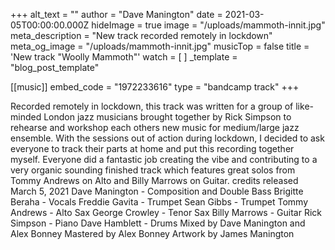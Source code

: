 +++
alt_text = ""
author = "Dave Manington"
date = 2021-03-05T00:00:00.000Z
hideImage = true
image = "/uploads/mammoth-innit.jpg"
meta_description = "New track recorded remotely in lockdown"
meta_og_image = "/uploads/mammoth-innit.jpg"
musicTop = false
title = 'New track "Woolly Mammoth"'
watch = [ ]
_template = "blog_post_template"

[[music]]
embed_code = "1972233616"
type = "bandcamp track"
+++

Recorded remotely in lockdown, this track was written for a group of like-minded London jazz musicians brought together by Rick Simpson to rehearse and workshop each others new music for medium/large jazz ensemble. With the sessions out of action during lockdown, I decided to ask everyone to track their parts at home and put this recording together myself. Everyone did a fantastic job creating the vibe and contributing to a very organic sounding finished track which features great solos from Tommy Andrews on Alto and Billy Marrows on Guitar. credits released March 5, 2021 Dave Manington - Composition and Double Bass Brigitte Beraha - Vocals Freddie Gavita - Trumpet Sean Gibbs - Trumpet Tommy Andrews - Alto Sax George Crowley - Tenor Sax Billy Marrows - Guitar Rick Simpson - Piano Dave Hamblett - Drums  Mixed by Dave Manington and Alex Bonney Mastered by Alex Bonney Artwork by James Manington
